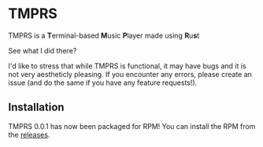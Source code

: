 # TMPRS

TMPRS is a **T**erminal-based **M**usic **P**layer made using **R**u**s**t

See what I did there?

I'd like to stress that while TMPRS is functional, it may have bugs and it is not very aestheticly pleasing.
If you encounter any errors, please create an issue (and do the same if you have any feature requests!).

## Installation

TMPRS 0.0.1 has now been packaged for RPM! You can install the RPM from the [releases](https://github.com/AuraPy/tmprs/releases).
